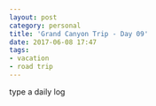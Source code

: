 ```yaml
---
layout: post
category: personal
title: 'Grand Canyon Trip - Day 09'
date: 2017-06-08 17:47
tags:
- vacation
- road trip
---
```


type a daily log